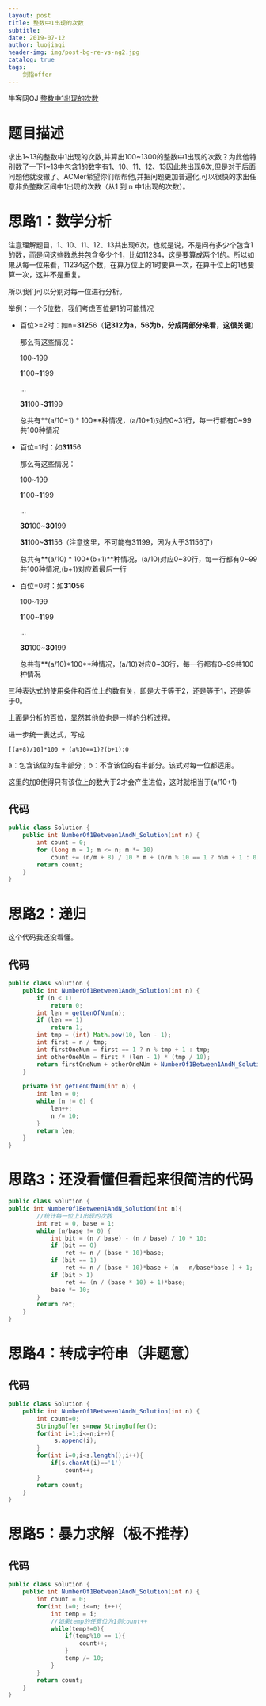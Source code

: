 ```yaml
---
layout: post                          
title: 整数中1出现的次数                             
subtitle:                             
date: 2019-07-12                      
author: luojiaqi                      
header-img: img/post-bg-re-vs-ng2.jpg 
catalog: true                         
tags:                                 
    剑指offer                             
---
```

牛客网OJ [整数中1出现的次数](<https://www.nowcoder.com/practice/bd7f978302044eee894445e244c7eee6?tpId=13&tqId=11184&tPage=2&rp=1&ru=%2Fta%2Fcoding-interviews&qru=%2Fta%2Fcoding-interviews%2Fquestion-ranking>)

# 题目描述

求出1\~13的整数中1出现的次数,并算出100\~1300的整数中1出现的次数？为此他特别数了一下1~13中包含1的数字有1、10、11、12、13因此共出现6次,但是对于后面问题他就没辙了。ACMer希望你们帮帮他,并把问题更加普遍化,可以很快的求出任意非负整数区间中1出现的次数（从1 到 n 中1出现的次数）。

# 思路1：数学分析

注意理解题目，1、10、11、12、13共出现6次，也就是说，不是问有多少个包含1的数，而是问这些数总共包含多少个1，比如11234，这是要算成两个1的。所以如果从每一位来看，11234这个数，在算万位上的1时要算一次，在算千位上的1也要算一次，这并不是重复。

所以我们可以分别对每一位进行分析。

举例：一个5位数，我们考虑百位是1的可能情况

+ 百位>=2时：如n=**312**56（**记312为a，56为b，分成两部分来看，这很关键**）

  那么有这些情况：

  100~199

  **1**100~**1**199

  ...

  **31**100~**31**199

  总共有**(a/10+1) * 100**种情况，(a/10+1)对应0\~31行，每一行都有0\~99共100种情况

+ 百位=1时：如**311**56

  那么有这些情况：

  100~199

  **1**100~**1**199

  ...

  **30**100~**30**199

  **31**100~**31**156（注意这里，不可能有31199，因为大于31156了）

  总共有**(a/10) * 100+(b+1)**种情况，(a/10)对应0\~30行，每一行都有0\~99共100种情况,(b+1)对应着最后一行

+ 百位=0时：如**310**56

  100~199

  **1**100~**1**199

  ...

  **30**100~**30**199

  总共有**(a/10)*100**种情况，(a/10)对应0\~30行，每一行都有0\~99共100种情况

三种表达式的使用条件和百位上的数有关，即是大于等于2，还是等于1，还是等于0。

上面是分析的百位，显然其他位也是一样的分析过程。

进一步统一表达式，写成

`[(a+8)/10]*100 + (a%10==1)?(b+1):0​`

a：包含该位的左半部分；b：不含该位的右半部分。该式对每一位都适用。

这里的加8使得只有该位上的数大于2才会产生进位，这时就相当于(a/10+1)

## 代码

```java
public class Solution {
    public int NumberOf1Between1AndN_Solution(int n) {
        int count = 0;
        for (long m = 1; m <= n; m *= 10)
            count += (n/m + 8) / 10 * m + (n/m % 10 == 1 ? n%m + 1 : 0);
        return count;
    }
}
```

# 思路2：递归

这个代码我还没看懂。

## 代码

```java
public class Solution {
    public int NumberOf1Between1AndN_Solution(int n) {
        if (n < 1)
            return 0;
        int len = getLenOfNum(n);
        if (len == 1)
            return 1;
        int tmp = (int) Math.pow(10, len - 1);
        int first = n / tmp;
        int firstOneNum = first == 1 ? n % tmp + 1 : tmp;
        int otherOneNUm = first * (len - 1) * (tmp / 10);
        return firstOneNum + otherOneNUm + NumberOf1Between1AndN_Solution(n % tmp);
    }
 
    private int getLenOfNum(int n) {
        int len = 0;
        while (n != 0) {
            len++;
            n /= 10;
        }
        return len;
    }
}
```



# 思路3：还没看懂但看起来很简洁的代码

```java
public class Solution {
public int NumberOf1Between1AndN_Solution(int n){
        //统计每一位上1出现的次数
        int ret = 0, base = 1;
        while (n/base != 0) {
            int bit = (n / base) - (n / base) / 10 * 10;
            if (bit == 0)
                ret += n / (base * 10)*base;
            if (bit == 1)
                ret += n / (base * 10)*base + (n - n/base*base ) + 1;
            if (bit > 1)
                ret += (n / (base * 10) + 1)*base;
            base *= 10;
        }
        return ret;
    }
}
```



# 思路4：转成字符串（非题意）

## 代码

```java
public class Solution {
    public int NumberOf1Between1AndN_Solution(int n) {
        int count=0;
        StringBuffer s=new StringBuffer();
        for(int i=1;i<=n;i++){
             s.append(i);
        }
        for(int i=0;i<s.length();i++){
            if(s.charAt(i)=='1')
                count++;
        }
        return count;
    }
}
```

# 思路5：暴力求解（极不推荐）

## 代码

```java
public class Solution {
    public int NumberOf1Between1AndN_Solution(int n) {
        int count = 0;
        for(int i=0; i<=n; i++){
            int temp = i;
            //如果temp的任意位为1则count++
            while(temp!=0){
                if(temp%10 == 1){
                    count++;
                }
                temp /= 10;
            }
        }
        return count;
    }
}
```

